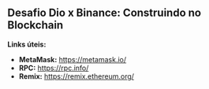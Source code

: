 ## Desafio Dio x Binance: Construindo no Blockchain

**Links úteis:**

* **MetaMask:** https://metamask.io/​
* **RPC:** https://rpc.info/
* **Remix:** https://remix.ethereum.org/
